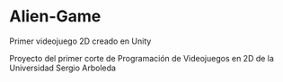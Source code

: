 # Alien-Game
 Primer videojuego 2D creado en Unity
 
 Proyecto del primer corte de Programación de Videojuegos en 2D de la Universidad Sergio Arboleda
